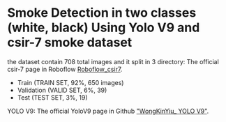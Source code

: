 # Smoke Detection in two classes (white, black) Using Yolo V9 and csir-7 smoke dataset

the dataset contain 708 total images and it split in 3 directory:
The official csir-7 page in Roboflow  [Roboflow_csir7](https://universe.roboflow.com/vjti-tu8hq/csir-7/dataset/4#).
- Train (TRAIN SET, 92%, 650 images)
- Validation (VALID SET, 6%, 39)
- Test (TEST SET, 3%, 19)

YOLO V9:
The official YoloV9 page in Github ["WongKinYiu_ YOLO V9"](https://github.com/WongKinYiu/yolov9).

